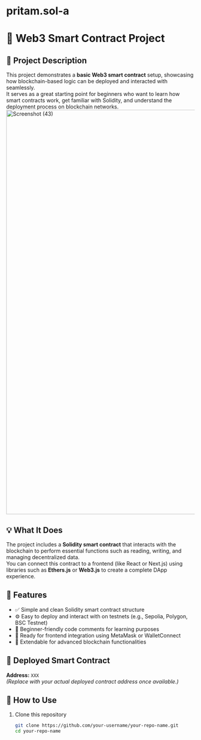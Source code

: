 # pritam.sol-a
# 🚀 Web3 Smart Contract Project

## 🧩 Project Description
This project demonstrates a **basic Web3 smart contract** setup, showcasing how blockchain-based logic can be deployed and interacted with seamlessly.  
It serves as a great starting point for beginners who want to learn how smart contracts work, get familiar with Solidity, and understand the deployment process on blockchain networks.
<img width="1920" height="1080" alt="Screenshot (43)" src="https://github.com/user-attachments/assets/14686084-5744-46c9-956e-3bb33640827d" />


## 💡 What It Does
The project includes a **Solidity smart contract** that interacts with the blockchain to perform essential functions such as reading, writing, and managing decentralized data.  
You can connect this contract to a frontend (like React or Next.js) using libraries such as **Ethers.js** or **Web3.js** to create a complete DApp experience.

## 🌟 Features
- ✅ Simple and clean Solidity smart contract structure  
- ⚙️ Easy to deploy and interact with on testnets (e.g., Sepolia, Polygon, BSC Testnet)  
- 💬 Beginner-friendly code comments for learning purposes  
- 🔗 Ready for frontend integration using MetaMask or WalletConnect  
- 🧱 Extendable for advanced blockchain functionalities  

## 🔗 Deployed Smart Contract
**Address:** `XXX`  
*(Replace with your actual deployed contract address once available.)*

## 🧠 How to Use
1. Clone this repository  
   ```bash
   git clone https://github.com/your-username/your-repo-name.git
   cd your-repo-name
